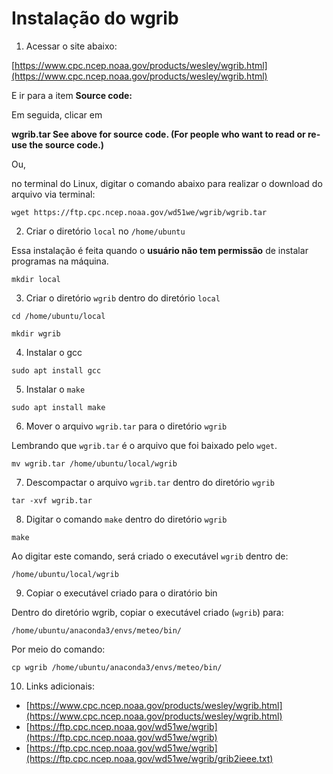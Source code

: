 Instalação do wgrib
========================

1. Acessar o site abaixo:

[https://www.cpc.ncep.noaa.gov/products/wesley/wgrib.html](https://www.cpc.ncep.noaa.gov/products/wesley/wgrib.html)

E ir para a item **Source code:**

Em seguida, clicar em

**wgrib.tar See above for source code. (For people who want to read or re-use the source code.)**

Ou,

no terminal do Linux, digitar o comando abaixo para realizar o download do arquivo via terminal:

```
wget https://ftp.cpc.ncep.noaa.gov/wd51we/wgrib/wgrib.tar
```

2. Criar o diretório ```local``` no ```/home/ubuntu```

Essa instalação é feita quando o **usuário não tem permissão** de instalar programas na máquina.

```
mkdir local
```

3. Criar o diretório ```wgrib``` dentro do diretório ```local```

```
cd /home/ubuntu/local
```

```
mkdir wgrib
```

4. Instalar o gcc

```
sudo apt install gcc
```

5. Instalar o ```make```

```
sudo apt install make
```

6. Mover o arquivo ```wgrib.tar``` para o diretório ```wgrib```

Lembrando que ```wgrib.tar``` é o arquivo que foi baixado pelo ```wget```.

```
mv wgrib.tar /home/ubuntu/local/wgrib
```

7. Descompactar o arquivo ```wgrib.tar``` dentro do diretório ```wgrib```

```
tar -xvf wgrib.tar
```

8. Digitar o comando ```make``` dentro do diretório ```wgrib```

```
make
```

Ao digitar este comando, será criado o executável ```wgrib``` dentro de:

```
/home/ubuntu/local/wgrib
```

9. Copiar o executável criado para o diratório bin

Dentro do diretório wgrib, copiar o executável criado (```wgrib```) para:

```
/home/ubuntu/anaconda3/envs/meteo/bin/
```

Por meio do comando:

```
cp wgrib /home/ubuntu/anaconda3/envs/meteo/bin/
```

10. Links adicionais:

* [https://www.cpc.ncep.noaa.gov/products/wesley/wgrib.html](https://www.cpc.ncep.noaa.gov/products/wesley/wgrib.html)
* [https://ftp.cpc.ncep.noaa.gov/wd51we/wgrib](https://ftp.cpc.ncep.noaa.gov/wd51we/wgrib)
* [https://ftp.cpc.ncep.noaa.gov/wd51we/wgrib](https://ftp.cpc.ncep.noaa.gov/wd51we/wgrib/grib2ieee.txt)